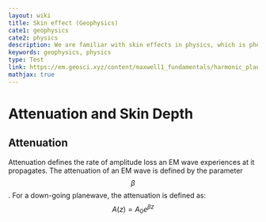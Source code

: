 ```yaml
---
layout: wiki
title: Skin effect (Geophysics)
cate1: geophysics
cate2: physics
description: We are familiar with skin effects in physics, which is phenomena reduces the effective cross-section of the conductor and thus increases its effective resistance.
keywords: geophysics, physics
type: Test
link: https://em.geosci.xyz/content/maxwell1_fundamentals/harmonic_planewaves_homogeneous/skindepth.html#sd
mathjax: true
---
```


# Attenuation and Skin Depth

## Attenuation

Attenuation defines the rate of amplitude loss an EM wave experiences at it propagates. The attenuation of an EM wave is defined by the parameter $$\beta$$. For a down-going planewave, the attenuation is defined as: 
$$
A(z) = A_0e^{\beta z}
$$


